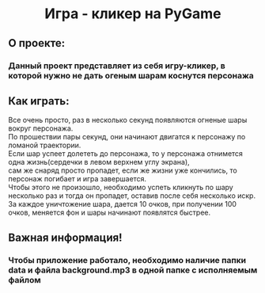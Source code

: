 <h1 align="center">Игра - кликер на PyGame</h1>
<h2>О проекте:</h2>
<h3>Данный проект представляет из себя игру-кликер, в которой нужно не дать огеным шарам коснутся персонажа</h3>
<h2>Как играть:</h2>
<p>Все очень просто, раз в несколько секунд появляются огненые шары вокруг персонажа. 
  <br> По прошествии пары секунд, они начинают двигатся к персонажу по ломаной траектории.
  <br> Если шар успеет долететь до персонажа, то у персонажа отнимется одна жизнь(сердечки в левом верхнем углу экрана),
  <br> сам же снаряд просто пропадет, если же жизни уже кончились, то персонаж погибает и игра завершается.
  <br> Чтобы этого не произошло, необходимо успеть кликнуть по шару несколько раз и тогда он пропадет, оставив после себя несколько искр.
  <br> За каждое уничтожение шара, дается 10 очков, при получении 100 очков, меняется фон и шары начинают появлятся быстрее.
<p>
<h2>Важная информация!</h2>
<h3>Чтобы приложение работало, необходимо наличие папки data и файла background.mp3 в одной папке с исполняемым файлом</h3>
